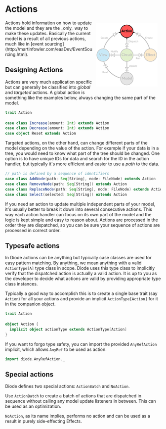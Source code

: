 # Actions

<img src="../images/architecture-action.png" style="float: right; padding: 10px">
Actions hold information on how to update the model and they are the _only_ way to make these updates. Basically the current model is a result of all previous
actions, much like in [event sourcing](http://martinfowler.com/eaaDev/EventSourcing.html).

## Designing Actions
 
Actions are very much application specific but can generally be classified into _global_ and _targeted_ actions. A global action is something like the examples
below, always changing the same part of the model.

```scala
trait Action

case class Increase(amount: Int) extends Action
case class Decrease(amount: Int) extends Action
case object Reset extends Action
```

Targeted actions, on the other hand, can change different parts of the model depending on the value of the action. For example if your data is in a tree, you
would need to know what part of the tree should be changed. One option is to have unique IDs for data and search for the ID in the action handler, but typically
it's more efficient and easier to use a _path_ to the data.

```scala
// path is defined by a sequence of identifiers
case class AddNode(path: Seq[String], node: FileNode) extends Action
case class RemoveNode(path: Seq[String]) extends Action
case class ReplaceNode(path: Seq[String], node: FileNode) extends Action
case class Select(selected: Seq[String]) extends Action
```

If you need an action to update multiple independent parts of your model, it's usually better to break it down into several consecutive actions. This way each
action handler can focus on its own part of the model and the logic is kept simple and easy to reason about. Actions are processed in the order they are
dispatched, so you can be sure your sequence of actions are processed in correct order.

## Typesafe actions

In Diode actions can be anything but typically case classes are used for easy pattern matching. By anything, we mean anything with a valid
`ActionType[A]` type class in scope. Diode uses this type class to implicitly verify that the dispatched action is actually a valid action. It is up
to you as the developer to decide what actions are valid by providing appropriate type class instances.

Typically a good way to accomplish this is to create a single base trait (say `Action`) for all your actions and provide an implicit
`ActionType[Action]` for it in the companion object.

```scala
trait Action

object Action {
  implicit object actionType extends ActionType[Action]
}
```

If you want to forgo type safety, you can import the provided `AnyRefAction` implicit, which allows `AnyRef` to be used as action.

```scala
import diode.AnyRefAction._
```

## Special actions

Diode defines two special actions: `ActionBatch` and `NoAction`.

Use `ActionBatch` to create a batch of actions that are dispatched in sequence without calling any model update listeners in between. This can be used as an
optimization.

`NoAction`, as its name implies, performs no action and can be used as a result in purely side-effecting Effects.
